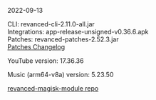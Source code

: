 2022-09-13
  
CLI: revanced-cli-2.11.0-all.jar  
Integrations: app-release-unsigned-v0.36.6.apk  
Patches: revanced-patches-2.52.3.jar  
[Patches Changelog](https://github.com/revanced/revanced-patches/releases/tag/v2.52.3)  

YouTube version: 17.36.36  

Music (arm64-v8a) version: 5.23.50  

[revanced-magisk-module repo](https://github.com/j-hc/revanced-magisk-module)
